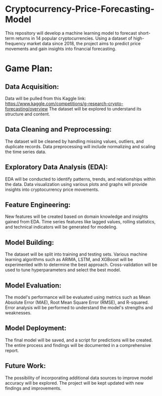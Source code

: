 # Cryptocurrency-Price-Forecasting-Model
This repository will develop a machine learning model to forecast short-term returns in 14 popular cryptocurrencies. Using a dataset of high-frequency market data since 2018, the project aims to predict price movements and gain insights into financial forecasting. 


# Game Plan:

## Data Acquisition:

Data will be pulled from this Kaggle link: https://www.kaggle.com/competitions/g-research-crypto-forecasting/overview
The dataset will be explored to understand its structure and content.

## Data Cleaning and Preprocessing:

The dataset will be cleaned by handling missing values, outliers, and duplicate records.
Data preprocessing will include normalizing and scaling the time series data.

## Exploratory Data Analysis (EDA):

EDA will be conducted to identify patterns, trends, and relationships within the data.
Data visualization using various plots and graphs will provide insights into cryptocurrency price movements.

## Feature Engineering:

New features will be created based on domain knowledge and insights gained from EDA.
Time series features like lagged values, rolling statistics, and technical indicators will be generated for modeling.

## Model Building:

The dataset will be split into training and testing sets.
Various machine learning algorithms such as ARIMA, LSTM, and XGBoost will be experimented with to determine the best approach.
Cross-validation will be used to tune hyperparameters and select the best model.

## Model Evaluation:

The model's performance will be evaluated using metrics such as Mean Absolute Error (MAE), Root Mean Square Error (RMSE), and R-squared.
Error analysis will be performed to understand the model's strengths and weaknesses.

## Model Deployment:

The final model will be saved, and a script for predictions will be created.
The entire process and findings will be documented in a comprehensive report.

## Future Work:

The possibility of incorporating additional data sources to improve model accuracy will be explored.
The project will be kept updated with new findings and improvements.
